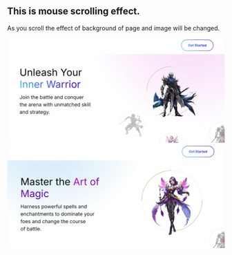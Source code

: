 ## This is mouse scrolling effect.
As you scroll the effect of background of page and image will be changed.

![](./start.png)
![](./end.png)